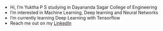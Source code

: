 -  Hi, I’m Yuktha P S studying in Dayananda Sagar College of Engineering 
-  I’m interested in Machine Learning, Deep learning and Neural Networks
-  I’m currently learning Deep Learning with Tensorflow
-  Reach me out on my [LinkedIn](https://www.linkedin.com/in/yuktha-p-s-842475265/)


<!---
psyuktha/psyuktha is a ✨ special ✨ repository because its `README.md` (this file) appears on your GitHub profile.
You can click the Preview link to take a look at your changes.
--->
